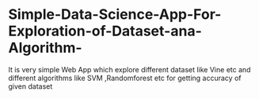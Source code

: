 # Simple-Data-Science-App-For-Exploration-of-Dataset-ana-Algorithm-

It is very simple Web App which explore different dataset like Vine etc and different algorithms like SVM ,Randomforest etc for getting accuracy of given dataset
